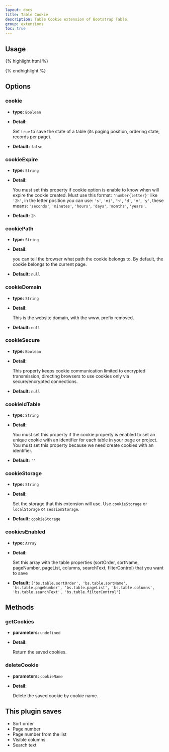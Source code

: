 ```yaml
---
layout: docs
title: Table Cookie
description: Table Cookie extension of Bootstrap Table.
group: extensions
toc: true
---
```


## Usage

{% highlight html %}
<script src="extensions/cookie/bootstrap-table-cookie.js"></script>
{% endhighlight %}

## Options

### cookie

- **type:** `Boolean`

- **Detail:**

   Set `true` to save the state of a table (its paging position, ordering state, records per page).

- **Default:** `false`

### cookieExpire

- **type:** `String`

- **Detail:**

   You must set this property if cookie option is enable to know when will expire the cookie created. Must use this format: `'number{letter}'` like `'2h'`, in the letter position you can use: `'s'`, `'mi'`, `'h'`, `'d'`, `'m'`, `'y'`, these means: `'seconds'`, `'minutes'`, `'hours'`, `'days'`, `'months'`, `'years'`.

- **Default:** `2h`

### cookiePath

- **type:** `String`

- **Detail:**

   you can tell the browser what path the cookie belongs to. By default, the cookie belongs to the current page.

- **Default:** `null`

### cookieDomain

- **type:** `String`

- **Detail:**

   This is the website domain, with the www. prefix removed.

- **Default:** `null`

### cookieSecure

- **type:** `Boolean`

- **Detail:**

   This property keeps cookie communication limited to encrypted transmission, directing browsers to use cookies only via secure/encrypted connections.

- **Default:** `null`

### cookieIdTable

- **type:** `String`

- **Detail:**

   You must set this property if the cookie property is enabled to set an unique cookie with an identifier for each table in your page or project. You must set this property because we need create cookies with an identifier.

- **Default:** `''`

### cookieStorage

- **type:** `String`

- **Detail:**

   Set the storage that this extension will use. Use `cookieStorage` or `localStorage` or `sessionStorage`.

- **Default:** `cookieStorage`

### cookiesEnabled

- **type:** `Array`

- **Detail:**

   Set this array with the table properties (sortOrder, sortName, pageNumber, pageList, columns, searchText, filterControl) that you want to save

- **Default:** `['bs.table.sortOrder', 'bs.table.sortName', 'bs.table.pageNumber', 'bs.table.pageList', 'bs.table.columns', 'bs.table.searchText', 'bs.table.filterControl']`

## Methods

### getCookies

- **parameters:** `undefined`

- **Detail:**

   Return the saved cookies.

### deleteCookie

- **parameters:** `cookieName`

- **Detail:**

   Delete the saved cookie by cookie name.

## This plugin saves

* Sort order
* Page number
* Page number from the list
* Visible columns
* Search text

